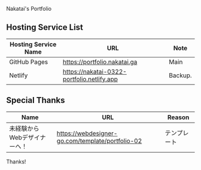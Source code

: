 
Nakatai's Portfolio

## Hosting Service List

| Hosting Service Name        | URL                                  | Note      |
| --- | --- | --- |
| GitHub Pages     | https://portfolio.nakatai.ga                   | Main      |
| Netlify          | https://nakatai-0322-portfolio.netlify.app         | Backup.   |

## Special Thanks

|Name|URL|Reason|
|--- | --- |---|
|未経験からWebデザイナーへ！|https://webdesigner-go.com/template/portfolio-02|テンプレート|

Thanks!
